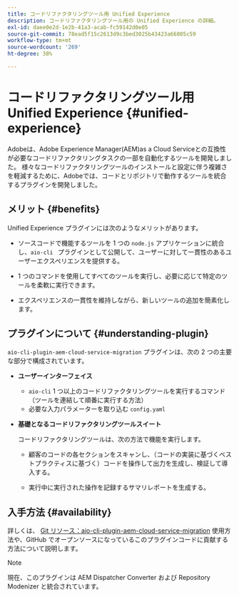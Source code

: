```yaml
---
title: コードリファクタリングツール用 Unified Experience
description: コードリファクタリングツール用の Unified Experience の詳細。
exl-id: daee0e2d-1e2b-41a3-acab-fc59142d0e05
source-git-commit: 78ead5f15c2613d9c3bed3025b43423a66805c59
workflow-type: tm+mt
source-wordcount: '269'
ht-degree: 38%

---
```


# コードリファクタリングツール用 Unified Experience {#unified-experience}

Adobeは、Adobe Experience Manager(AEM)as a Cloud Serviceとの互換性が必要なコードリファクタリングタスクの一部を自動化するツールを開発しました。 様々なコードリファクタリングツールのインストールと設定に伴う複雑さを軽減するために、Adobeでは、コードとリポジトリで動作するツールを統合するプラグインを開発しました。

## メリット {#benefits}

Unified Experience プラグインには次のようなメリットがあります。

* ソースコードで機能するツールを 1 つの `node.js` アプリケーションに統合し、`aio-cli ` プラグインとして公開して、ユーザーに対して一貫性のあるユーザーエクスペリエンスを提供する。

* 1 つのコマンドを使用してすべてのツールを実行し、必要に応じて特定のツールを柔軟に実行できます。

* エクスペリエンスの一貫性を維持しながら、新しいツールの追加を簡素化します。

## プラグインについて {#understanding-plugin}

`aio-cli-plugin-aem-cloud-service-migration` プラグインは、次の 2 つの主要な部分で構成されています。

* **ユーザーインターフェイス**

   * `aio-cli` 1 つ以上のコードリファクタリングツールを実行するコマンド（ツールを連結して順番に実行する方法）
   * 必要な入力パラメーターを取り込む `config.yaml`

* **基礎となるコードリファクタリングツールスイート**

  コードリファクタリングツールは、次の方法で機能を実行します。

   * 顧客のコードの各セクションをスキャンし、（コードの実装に基づくベストプラクティスに基づく）コードを操作して出力を生成し、検証して導入する。

   * 実行中に実行された操作を記録するサマリレポートを生成する。

## 入手方法 {#availability}

詳しくは、 [Git リソース：aio-cli-plugin-aem-cloud-service-migration](https://github.com/adobe/aio-cli-plugin-aem-cloud-service-migration) 使用方法や、GitHub でオープンソースになっているこのプラグインコードに貢献する方法について説明します。

>[!NOTE]
>現在、このプラグインは AEM Dispatcher Converter および Repository Modenizer と統合されています。

